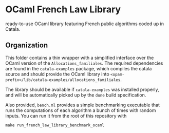 # OCaml French Law Library

ready-to-use OCaml library featuring French public
algorithms coded up in Catala.


## Organization

This folder contains a thin wrapper with a simplified interface over the OCaml
version of the `Allocations_familiales`. The required dependencies are found in
the `catala-examples` package, which compiles the catala source and should
provide the OCaml library into
`<opam-prefix>/lib/catala-examples/allocations_familiales`.

The library should be available if `catala-examples` was installed properly, and
will be automatically picked up by the `dune` build specification.

Also provided, `bench.ml` provides a simple benchmarking executable that runs
the computations of each algorithm a bunch of times with random inputs. You can
run it from the root of this repository with

```
make run_french_law_library_benchmark_ocaml
```
